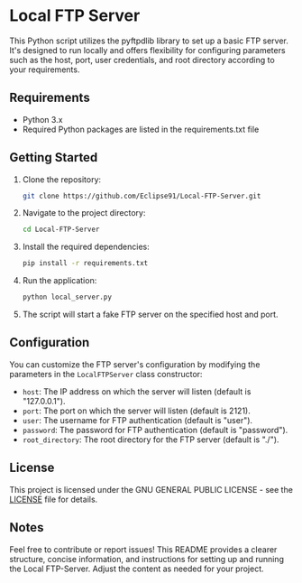 # Local FTP Server

This Python script utilizes the pyftpdlib library to set up a basic FTP server. It's designed to run locally and offers flexibility for configuring parameters such as the host, port, user credentials, and root directory according to your requirements.

## Requirements
- Python 3.x
- Required Python packages are listed in the requirements.txt file

## Getting Started

1. Clone the repository:

   ```bash
   git clone https://github.com/Eclipse91/Local-FTP-Server.git
   ```

2. Navigate to the project directory:

   ```bash
   cd Local-FTP-Server
   ```

3. Install the required dependencies:

   ```bash
   pip install -r requirements.txt
   ```

4. Run the application:

   ```bash
   python local_server.py
   ```

5. The script will start a fake FTP server on the specified host and port.

## Configuration

You can customize the FTP server's configuration by modifying the parameters in the `LocalFTPServer` class constructor:

- `host`: The IP address on which the server will listen (default is "127.0.0.1").
- `port`: The port on which the server will listen (default is 2121).
- `user`: The username for FTP authentication (default is "user").
- `password`: The password for FTP authentication (default is "password").
- `root_directory`: The root directory for the FTP server (default is "./").

## License

This project is licensed under the GNU GENERAL PUBLIC LICENSE - see the [LICENSE](LICENSE) file for details.

## Notes

Feel free to contribute or report issues!
This README provides a clearer structure, concise information, and instructions for setting up and running the Local FTP-Server. Adjust the content as needed for your project.

